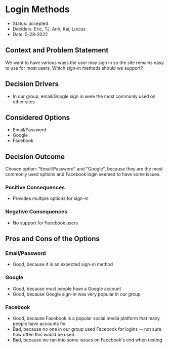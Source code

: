 # Login Methods

* Status: accepted <!-- optional -->
* Deciders: Eric, TJ, Anh, Kai, Lucius <!-- optional -->
* Date: 5-28-2022 <!-- optional -->

## Context and Problem Statement

We want to have various ways the user may sign in so the site remains easy to use for most users. Which sign-in methods should we support?

## Decision Drivers <!-- optional -->

* In our group, email/Google sign in were the most commonly used on other sites

## Considered Options

* Email/Password
* Google
* Facebook

## Decision Outcome

Chosen option: "Email/Password" and "Google", because they are the most commonly used options and Facebook login seemed to have some issues.

### Positive Consequences <!-- optional -->

* Provides multiple options for sign-in

### Negative Consequences <!-- optional -->

* No support for Facebook users

## Pros and Cons of the Options <!-- optional -->

### Email/Password

* Good, because it is an expected sign-in method

### Google

* Good, because most people have a Google account
* Good, because Google sign-in was very popular in our group

### Facebook

* Good, because Facebook is a popular social media platform that many people have accounts for
* Bad, because no one in our group used Facebook for logins -- not sure how often this would be used
* Bad, because we ran into some issues on Facebook's end when testing